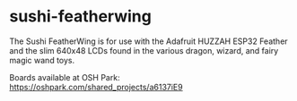 # sushi-featherwing

The Sushi FeatherWing is for use with the Adafruit HUZZAH ESP32 Feather and the slim 640x48 LCDs found in the various dragon, wizard, and fairy magic wand toys.

Boards available at OSH Park: https://oshpark.com/shared_projects/a6137iE9
